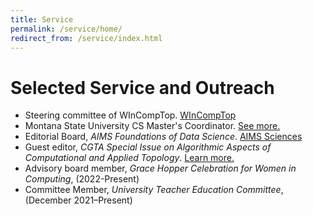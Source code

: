 ```yaml
---
title: Service
permalink: /service/home/
redirect_from: /service/index.html
---
```


# Selected Service and Outreach

- Steering committee of WInCompTop. [WInCompTop](https://awm-math.org/research-networks/wincomptop/wincomptop-about/)
- Montana State University CS Master's Coordinator. [See more.](https://www.cs.montana.edu/masters/)
- Editorial Board, *AIMS Foundations of Data Science*. [AIMS Sciences](https://www.aimsciences.org/journal/A0000-0002)
- Guest editor, *CGTA Special Issue on Algorithmic Aspects of Computational and Applied Topology*. [Learn more.](https://www.sciencedirect.com/journal/computational-geometry/special-issue/108VFM2C640)
- Advisory board member, *Grace Hopper Celebration for Women in Computing*, (2022-Present)
- Committee Member, *University Teacher Education Committee*, (December 2021–Present)
